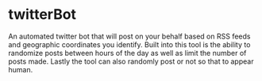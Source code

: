 # twitterBot
An automated twitter bot that will post on your behalf based on RSS feeds and geographic coordinates you identify. Built into this tool is the ability to randomize posts between hours of the day as well as limit the number of posts made. Lastly the tool can also randomly post or not so that to appear human.

